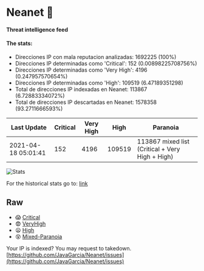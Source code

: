 # Neanet :hocho:
#### Threat intelligence feed
#### The stats:

- Direcciones IP con mala reputacion analizadas: 1692225 (100%)
- Direcciones IP determinadas como 'Critical':  152 (0.00898225708756%)
- Direcciones IP determinadas como 'Very High':  4196 (0.247957570654%)
- Direcciones IP determinadas como 'High':  109519 (6.47189351298)
- Total de direcciones IP indexadas en Neanet:  113867 (6.72883334072%)
- Total de direcciones IP descartadas en Neanet:  1578358 (93.2711666593%)

| Last Update | Critical | Very High | High | Paranoia |
| --- | --- | --- | --- | --- |
| 2021-04-18 05:01:41 | 152 | 4196 | 109519 | 113867 mixed list (Critical + Very High + High)|

![Stats](https://docs.google.com/spreadsheets/d/e/2PACX-1vSnaNMIXVabIpDJjufMlzH7poXnshF3mgd8Is1g9ytUEzVsP5my4Trn8f-xkoLLQ38xpL3HtmUexLo6/pubchart?oid=501124687&format=image)

For the historical stats go to: [link](/stats.csv)
## Raw
- :scream: [Critical](https://raw.githubusercontent.com/JavaGarcia/Neanet/master/blacklists/neanet_critical.txt)
- :fearful: [VeryHigh](https://raw.githubusercontent.com/JavaGarcia/Neanet/master/blacklists/neanet_veryHigh.txtt)
- :frowning: [High](https://raw.githubusercontent.com/JavaGarcia/Neanet/master/blacklists/neanet_high.txt)
- :dizzy_face: [Mixed-Paranoia](https://raw.githubusercontent.com/JavaGarcia/Neanet/master/blacklists/neanet_all.txt)


Your IP is indexed? You may request to takedown. [https://github.com/JavaGarcia/Neanet/issues](https://github.com/JavaGarcia/Neanet/issues)










































































































































































































































































































































































































































































































































































































































































































































































































































































































































































































































































































































































































































































































































































































































































































































































































































































































































































































































































































































































































































































































































































































































































































































































































































































































































































































































































































































































































































































































































































































































































































































































































































































































































































































































































































































































































































































































































































































































































































































































































































































































































































































































































































































































































































































































































































































































































































































































































































































































































































































































































































































































































































































































































































































































































































































































































































































































































































































































































































